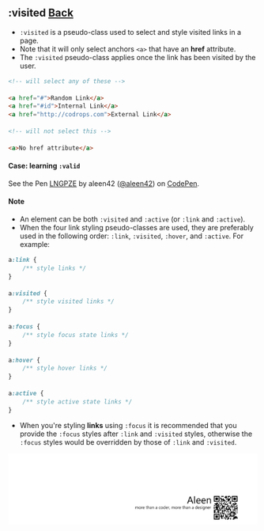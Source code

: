 ## :visited [**Back**](./../pseudoClass.md)

- `:visited` is a pseudo-class used to select and style visited links in a page.
- Note that it will only select anchors `<a>` that have an **href** attribute.
- The `:visited` pseudo-class applies once the link has been visited by the user.

```html
<!-- will select any of these -->

<a href="#">Random Link</a>
<a href="#id">Internal Link</a>
<a href="http://codrops.com">External Link</a>

<!-- will not select this -->

<a>No href attribute</a>
```

#### Case: learning `:valid`

<p data-height="266" data-theme-id="21735" data-slug-hash="LNGPZE" data-default-tab="result" data-user="aleen42" class="codepen">See the Pen <a href="http://codepen.io/aleen42/pen/LNGPZE/">LNGPZE</a> by aleen42 (<a href="http://codepen.io/aleen42">@aleen42</a>) on <a href="http://codepen.io">CodePen</a>.</p>
<script async src="//assets.codepen.io/assets/embed/ei.js"></script>

#### Note

- An element can be both `:visited` and `:active` (or `:link` and `:active`).
- When the four link styling pseudo-classes are used, they are preferably used in the following order: `:link`, `:visited`, `:hover`, and `:active`. For example:

```css
a:link {
    /** style links */
}

a:visited {
    /** style visited links */
}

a:focus {
    /** style focus state links */
}

a:hover {
    /** style hover links */
}

a:active {
    /** style active state links */
}
```

- When you're styling **links** using `:focus` it is recommended that you provide the `:focus` styles after `:link` and `:visited` styles, otherwise the `:focus` styles would be overridden by those of `:link` and `:visited`.

<a href="http://aleen42.github.io/" target="_blank" ><img src="./../../../pic/tail.gif"></a>